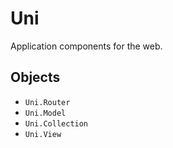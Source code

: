 Uni
===

Application components for the web. 

Objects
---

- ``Uni.Router``
- ``Uni.Model``
- ``Uni.Collection``
- ``Uni.View``
